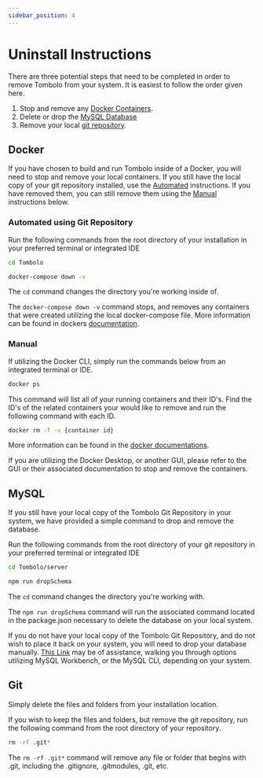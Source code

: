 ```yaml
---
sidebar_position: 4
---
```


# Uninstall Instructions

There are three potential steps that need to be completed in order to remove Tombolo from your system. It is easiest to follow the order given here.

1. Stop and remove any [Docker Containers](#docker).
2. Delete or drop the [MySQL Database](#mysql)
3. Remove your local [git repository](#git).

## Docker

If you have chosen to build and run Tombolo inside of a Docker, you will need to stop and remove your local containers. If you still have the local copy of your git repository installed, use the [Automated](#automated-using-git-repository) instructions. If you have removed them, you can still remove them using the [Manual](#manual) instructions below.

### Automated using Git Repository

Run the following commands from the root directory of your installation in your preferred terminal or integrated IDE

```bash
cd Tombolo
```

```bash
docker-compose down -v
```

The `cd` command changes the directory you're working inside of.

The `docker-compose down -v` command stops, and removes any containers that were created utilizing the local docker-compose file. More information can be found in dockers [documentation](https://docs.docker.com/reference/cli/docker/compose/down/).

### Manual

If utilizing the Docker CLI, simply run the commands below from an integrated terminal or IDE.

```bash
docker ps
```

This command will list all of your running containers and their ID's. Find the ID's of the related containers your would like to remove and run the following command with each ID.

```bash
docker rm -f -v {container id}
```

More information can be found in the [docker documentations](https://docs.docker.com/reference/cli/docker/container/rm/).

If you are utilizing the Docker Desktop, or another GUI, please refer to the GUI or their associated documentation to stop and remove the containers.

## MySQL

If you still have your local copy of the Tombolo Git Repository in your system, we have provided a simple command to drop and remove the database.

Run the following commands from the root directory of your git repository in your preferred terminal or integrated IDE

```bash
cd Tombolo/server
```

```bash
npm run dropSchema
```

The `cd` command changes the directory you're working with.

The `npm run dropSchema` command will run the associated command located in the package.json necessary to delete the database on your local system.

If you do not have your local copy of the Tombolo Git Repository, and do not wish to place it back on your system, you will need to drop your database manually. [This Link](https://www.mysqltutorial.org/mysql-basics/mysql-drop-database/) may be of assistance, walking you through options utilizing MySQL Workbench, or the MySQL CLI, depending on your system.

## Git

Simply delete the files and folders from your installation location.

If you wish to keep the files and folders, but remove the git repository, run the following command from the root directory of your repository.

```bash
rm -rf .git*
```

The `rm -rf .git*` command will remove any file or folder that begins with .git, including the .gitignore, .gitmodules, .git, etc.
